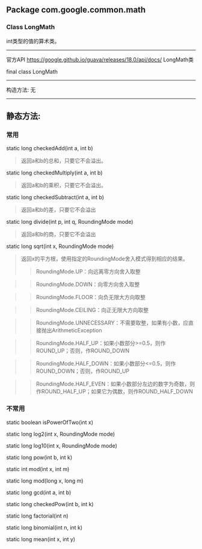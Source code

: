 ## Package com.google.common.math
### Class LongMath
int类型的值的算术类。

---

官方API <https://google.github.io/guava/releases/18.0/api/docs/> LongMath类

final class LongMath

* * *
构造方法: 无

* * *

## 静态方法:

### 常用
static long checkedAdd(int a, int b)
> 返回a和b的总和，只要它不会溢出。

static long checkedMultiply(int a, int b)
> 返回a和b的乘积，只要它不会溢出。

static long checkedSubtract(int a, int b)
> 返回a和b的差，只要它不会溢出

static long divide(int p, int q, RoundingMode mode)
> 返回a和b的商，只要它不会溢出

static long sqrt(int x, RoundingMode mode)
> 返回x的平方根，使用指定的RoundingMode舍入模式得到相应的结果。
> > RoundingMode.UP：向远离零方向舍入取整

> > RoundingMode.DOWN：向零方向舍入取整

> > RoundingMode.FLOOR：向负无限大方向取整

> > RoundingMode.CEILING：向正无限大方向取整

> > RoundingMode.UNNECESSARY：不需要取整，如果有小数，应直接抛出ArithmeticException

> > RoundingMode.HALF_UP：如果小数部分>=0.5，则作ROUND_UP；否则，作ROUND_DOWN

> > RoundingMode.HALF_DOWN：如果小数部分<=0.5，则作ROUND_DOWN；否则，作ROUND_UP

> > RoundingMode.HALF_EVEN：如果小数部分左边的数字为奇数，则作ROUND_HALF_UP；如果它为偶数，则作ROUND_HALF_DOWN

### 不常用
static boolean isPowerOfTwo(int x)

static long log2(int x, RoundingMode mode)

static long log10(int x, RoundingMode mode)

static long pow(int b, int k)

static int mod(int x, int m)

static long mod(long x, long m)

static long gcd(int a, int b)

static long checkedPow(int b, int k)

static long factorial(int n)

static long binomial(int n, int k)

static long mean(int x, int y)